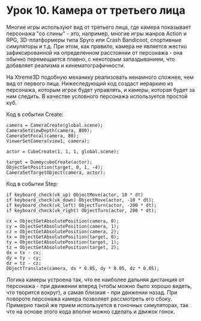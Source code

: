 # Урок 10. Камера от третьего лица

Многие игры используют вид от третьего лица, где камера показывает персонажа "со спины" - это, например, многие игры жанров Action и RPG, 3D-платформеры типа Spyro или Crash Bandicoot, спортивные симуляторы и т.д. При этом, как правило, камера не является жестко зафиксированной на определенном расстоянии от персонажа - она обычно перемещается плавно, с некоторым запаздыванием, что добавляет реализма и кинематографичности.

На Xtreme3D подобную механику реализовать ненамного сложнее, чем вид от первого лица. Нижеследующий код создаст иерархию из персонажа, которым игрок будет управлять, и камеры, которая будет за ним следить. В качестве условного персонажа используется простой куб.

Код в событии Create:

```gml
camera = CameraCreate(global.scene);
CameraSetViewDepth(camera, 800);
CameraSetFocal(camera, 80);
ViewerSetCamera(view1, camera);

actor = CubeCreate(1, 1, 1, global.scene);

target = DummycubeCreate(actor);
ObjectSetPosition(target, 0, 1, -4);
CameraSetTargetObject(camera, actor);
```

Код в событии Step:

```gml
if keyboard_check(vk_up) ObjectMove(actor, 10 * dt)
if keyboard_check(vk_down) ObjectMove(actor, -10 * dt);
if keyboard_check(vk_left) ObjectTurn(actor, -200 * dt);
if keyboard_check(vk_right) ObjectTurn(actor, 200 * dt);

cx = ObjectGetAbsolutePosition(camera, 0);
cy = ObjectGetAbsolutePosition(camera, 1);
cz = ObjectGetAbsolutePosition(camera, 2);
tx = ObjectGetAbsolutePosition(target, 0);
ty = ObjectGetAbsolutePosition(target, 1);
tz = ObjectGetAbsolutePosition(target, 2);
dx = tx - cx;
dy = ty - cy;
dz = tz - cz;
ObjectTranslate(camera, dx * 0.05, dy * 0.05, dz * 0.05);
```

Логика камеры устроена так, что ее наиболее дальняя дистанция от персонажа - при движении вперед (чтобы можно было хорошо видеть, что творится вокруг), а самая близкая - при движении назад. При повороте персонажа камера позволяет рассмотреть его сбоку. Примерно такой же прием используется в гоночных симуляторах, так что на основе этого кода вполне можно сделать и движок гонок.
